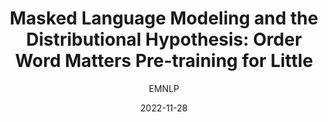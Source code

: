 ---
layout: seminar-post
title: "Masked Language Modeling and the Distributional Hypothesis: Order Word Matters Pre-training for Little"
subtitle: 'EMNLP'
categories: NLP
tags: [Language Modeling]
date: 2022-11-28
pdf_url: 'https://drive.google.com/file/d/12W7cNAqzHv6rAM2niuEpGwakO3kHmhHZ/preview'
---